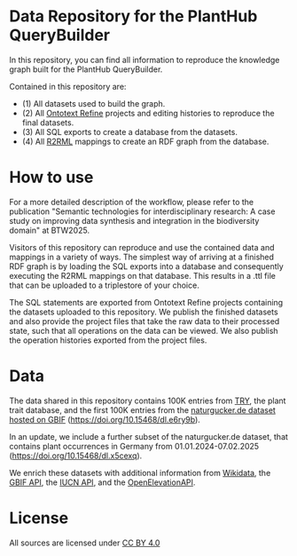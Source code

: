 # Data Repository for the PlantHub QueryBuilder

In this repository, you can find all information to reproduce the knowledge graph built for the PlantHub QueryBuilder. 

Contained in this repository are:

- (1) All datasets used to build the graph. 
- (2) All [Ontotext Refine](https://www.ontotext.com/products/ontotext-refine/) projects and editing histories to reproduce the final datasets.
- (3) All SQL exports to create a database from the datasets.
- (4) All [R2RML](https://github.com/chrdebru/r2rml) mappings to create an RDF graph from the database.

# How to use

For a more detailed description of the workflow, please refer to the publication "Semantic technologies for interdisciplinary research: A case study on improving data synthesis and integration in the biodiversity domain" at BTW2025.

Visitors of this repository can reproduce and use the contained data and mappings in a variety of ways. The simplest way of arriving at a finished RDF graph is by loading the SQL exports into a database and consequently executing the R2RML mappings on that database. This results in a .ttl file that can be uploaded to a triplestore of your choice.

The SQL statements are exported from Ontotext Refine projects containing the datasets uploaded to this repository. We publish the finished datasets and also provide the project files that take the raw data to their processed state, such that all operations on the data can be viewed. We also publish the operation histories exported from the project files.

# Data

The data shared in this repository contains 100K entries from [TRY](https://www.try-db.org/TryWeb/Home.php), the plant trait database, and the first 100K entries from the [naturgucker.de dataset hosted on GBIF](https://www.gbif.org/dataset/6ac3f774-d9fb-4796-b3e9-92bf6c81c084) (https://doi.org/10.15468/dl.e6ry9b).

In an update, we include a further subset of the naturgucker.de dataset, that contains plant occurrences in Germany from 01.01.2024-07.02.2025 (https://doi.org/10.15468/dl.x5cexq).

We enrich these datasets with additional information from [Wikidata](https://query.wikidata.org/), the [GBIF API](https://techdocs.gbif.org/en/openapi/v1/species), the [IUCN API](https://apiv3.iucnredlist.org/api/v3/docs), and the [OpenElevationAPI](https://open-elevation.com/).

# License

All sources are licensed under [CC BY 4.0](https://creativecommons.org/licenses/by/4.0/deed.en)
